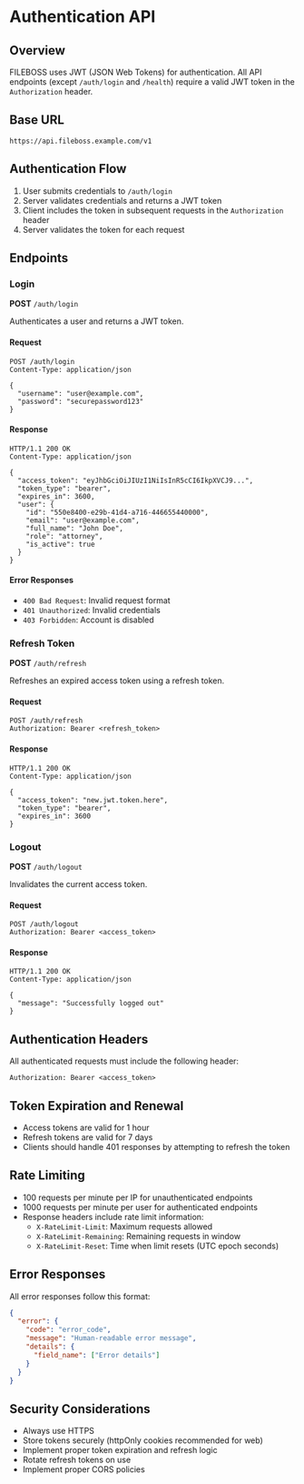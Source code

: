 # Authentication API

## Overview
FILEBOSS uses JWT (JSON Web Tokens) for authentication. All API endpoints (except `/auth/login` and `/health`) require a valid JWT token in the `Authorization` header.

## Base URL
```
https://api.fileboss.example.com/v1
```

## Authentication Flow

1. User submits credentials to `/auth/login`
2. Server validates credentials and returns a JWT token
3. Client includes the token in subsequent requests in the `Authorization` header
4. Server validates the token for each request

## Endpoints

### Login

**POST** `/auth/login`

Authenticates a user and returns a JWT token.

#### Request
```http
POST /auth/login
Content-Type: application/json

{
  "username": "user@example.com",
  "password": "securepassword123"
}
```

#### Response
```http
HTTP/1.1 200 OK
Content-Type: application/json

{
  "access_token": "eyJhbGciOiJIUzI1NiIsInR5cCI6IkpXVCJ9...",
  "token_type": "bearer",
  "expires_in": 3600,
  "user": {
    "id": "550e8400-e29b-41d4-a716-446655440000",
    "email": "user@example.com",
    "full_name": "John Doe",
    "role": "attorney",
    "is_active": true
  }
}
```

#### Error Responses
- `400 Bad Request`: Invalid request format
- `401 Unauthorized`: Invalid credentials
- `403 Forbidden`: Account is disabled

### Refresh Token

**POST** `/auth/refresh`

Refreshes an expired access token using a refresh token.

#### Request
```http
POST /auth/refresh
Authorization: Bearer <refresh_token>
```

#### Response
```http
HTTP/1.1 200 OK
Content-Type: application/json

{
  "access_token": "new.jwt.token.here",
  "token_type": "bearer",
  "expires_in": 3600
}
```

### Logout

**POST** `/auth/logout`

Invalidates the current access token.

#### Request
```http
POST /auth/logout
Authorization: Bearer <access_token>
```

#### Response
```http
HTTP/1.1 200 OK
Content-Type: application/json

{
  "message": "Successfully logged out"
}
```

## Authentication Headers

All authenticated requests must include the following header:

```
Authorization: Bearer <access_token>
```

## Token Expiration and Renewal

- Access tokens are valid for 1 hour
- Refresh tokens are valid for 7 days
- Clients should handle 401 responses by attempting to refresh the token

## Rate Limiting

- 100 requests per minute per IP for unauthenticated endpoints
- 1000 requests per minute per user for authenticated endpoints
- Response headers include rate limit information:
  - `X-RateLimit-Limit`: Maximum requests allowed
  - `X-RateLimit-Remaining`: Remaining requests in window
  - `X-RateLimit-Reset`: Time when limit resets (UTC epoch seconds)

## Error Responses

All error responses follow this format:

```json
{
  "error": {
    "code": "error_code",
    "message": "Human-readable error message",
    "details": {
      "field_name": ["Error details"]
    }
  }
}
```

## Security Considerations

- Always use HTTPS
- Store tokens securely (httpOnly cookies recommended for web)
- Implement proper token expiration and refresh logic
- Rotate refresh tokens on use
- Implement proper CORS policies
